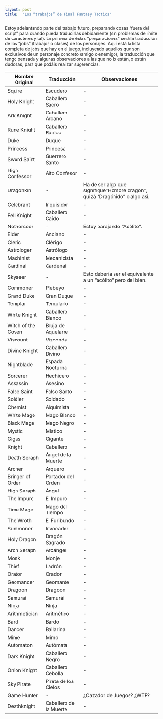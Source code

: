 ```yaml
---
layout: post
title:  "Los “trabajos” de Final Fantasy Tactics"
---
```


Estoy adelantando parte del trabajo futuro, preparando cosas
“fuera del script” para cuando pueda traducirlas debidamente
(sin problemas de límite de caracteres y tal). La primera de
éstas “preparaciones” será la traducción de los “jobs”
(trabajos o clases) de los personajes. Aquí está la lista completa
de jobs que hay en el juego, incluyendo aquellos que son exclusivos
de un personaje concreto (amigo o enemigo), la traducción que tengo
pensada y algunas observaciones a las que no lo están, o están
dudosas, para que podáis realizar sugerencias.
<!--more--> 

| Nombre Original | Traducción | Observaciones |
| ---------- | ---------- | ---------- |
|Squire	|Escudero|-|	
|Holy Knight|Caballero Sacro|-|	
|Ark Knight|Caballero Arcano|-|
|Rune Knight|Caballero Rúnico|-|	
|Duke|Duque|-|	
|Princess|Princesa|-|	
|Sword Saint|Guerrero Santo|-|	
|High Confessor|Alto Confesor|-|	
|Dragonkin|-|Ha de ser algo que signifique”Hombre dragón”, quizá “Dragónido” o algo así.|
|Celebrant|Inquisidor|-|	
|Fell Knight|Caballero Caído|-|	
|Netherseer	|-|Estoy barajando “Acólito”.|
|Elder|Anciano|-|	
|Cleric|Clérigo|-|	
|Astrologer|Astrólogo|-|	
|Machinist|Mecanicista|-|	
|Cardinal|Cardenal|-|	
|Skyseer|-|Esto debería ser el equivalente a un “acólito” pero del bien.|
|Commoner|Plebeyo|-|	
|Grand Duke|Gran Duque|-|	
|Templar|Templario|-|	
|White Knight|Caballero Blanco|-|	
|Witch of the Coven|Bruja del Aquelarre|-|	
|Viscount|Vizconde|-|	
|Divine Knight|Caballero Divino|-|	
|Nightblade|Espada Nocturna|-|	
|Sorcerer|Hechicero|-|	
|Assassin|Asesino|-|	
|False Saint|Falso Santo|-|	
|Soldier|Soldado|-|	
|Chemist|Alquimista|-|	
|White Mage|Mago Blanco|-|	
|Black Mage|Mago Negro|-|	
|Mystic|Místico|-|	
|Gigas|Gigante|-|	
|Knight|Caballero|-|	
|Death Seraph|Ángel de la Muerte|-|	
|Archer|Arquero|-|	
|Bringer of Order|Portador del Orden|-|	
|High Seraph|Ángel|-|	
|The Impure|El Impuro|-|	
|Time Mage|Mago del Tiempo|-|	
|The Wroth|El Furibundo|-|	
|Summoner|Invocador|-|	
|Holy Dragon|Dragón Sagrado|-|	
|Arch Seraph|Arcángel|-|	
|Monk|Monje|-|	
|Thief|Ladrón|-|	
|Orator|Orador|-|	
|Geomancer|Geomante|-|	
|Dragoon|Dragoon|-|	
|Samurai|Samurái|-|	
|Ninja|Ninja|-|	
|Arithmetician|Aritmético|-|	
|Bard|Bardo|-|	
|Dancer|Bailarina|-|	
|Mime|Mimo|-|	
|Automaton|Autómata|-|	
|Dark Knight|Caballero Negro|-|	
|Onion Knight|Caballero Cebolla|-|	
|Sky Pirate|Pirata de los Cielos|-|	
|Game Hunter|-|¿Cazador de Juegos? ¿WTF?|
|Deathknight|Caballero de la Muerte|-|	